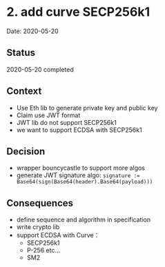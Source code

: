 # 2. add curve SECP256k1

Date: 2020-05-20

## Status

2020-05-20 completed

## Context

- Use Eth lib to generate private key and public key
- Claim use JWT format
- JWT lib do not support SECP256k1
- we want to support ECDSA with SECP256k1

## Decision

- wrapper bouncycastle to support more algos
- generate JWT signature algo: `signature := Base64(sign(Base64(header).Base64(payload)))`


## Consequences

- define sequence and algorithm in specification
- write crypto lib
- support ECDSA with Curve：
    - SECP256k1 
    - P-256 etc...
    - SM2
